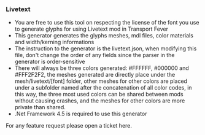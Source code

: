 ﻿### Livetext

- You are free to use this tool on respecting the license of the font you use to generate glyphs for using Livetext mod in Transport Fever
- This generator generates the glyphs meshes, mdl files, color materials and width/kerning informations
- The instruction to the generator is the livetext.json, when modifying this file, don't change the order of any fields since the parser in the generator is order-sensitive
- There will always be three colors generated: #FFFFFF, #000000 and #FFF2F2F2, the meshes generated are directly place under the mesh/livetext/[font] folder, other meshes for other colors are placed under a subfolder named after the concatenation of all color codes, in this way, the three most used colors can be shared between mods without causing crashes, and the meshes for other colors are more private than shared.
- .Net Framework 4.5 is required to use this generator

For any feature request please open a ticket here.
